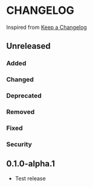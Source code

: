 # CHANGELOG

Inspired from [Keep a Changelog](https://keepachangelog.com/en/1.0.0/)

## Unreleased

### Added

### Changed

### Deprecated

### Removed

### Fixed

### Security

## 0.1.0-alpha.1

- Test release
